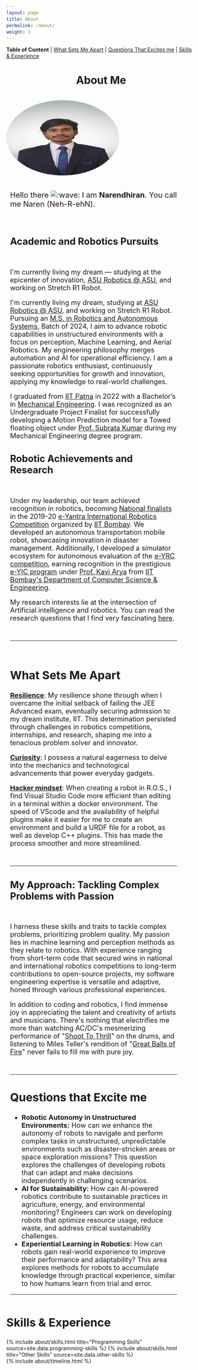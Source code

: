 ```yaml
---
layout: page
title: About
permalink: /about/
weight: 1
---
```


**Table of Content** | <a href="#distinguishesme">What Sets Me Apart</a> | <a href="#Questionsexcitesme">Questions That Excites me</a> |  <a href="#exp">Skills & Experience</a> 

<!-- # **About Me** -->
<h1 style="text-align: center;"><b>About Me</b></h1>
<br>

<div class="column">

  <div>
  <img class="profilepic" style="float: center; border-radius: 50%;" src="../imgs/NarenFormal.jpg" alt="Kitten" title="A cute kitten" width="300" height="200" />
  </div>

<div class="column" style="width: 88%; margin-left: 10px">

  <br>
  <p style="font-size: 20px">Hello there  <img class="emoji" title=":wave:" alt=":wave:" src="https://github.githubassets.com/images/icons/emoji/unicode/1f44b.png" height="20" width="20"> I am <b>Narendhiran</b>. You call me Naren (Neh-R-ehN). </p>
    
  <br>

  <h2 style="font-size: 25px"><b>Academic and Robotics Pursuits</b></h2>
  <br>

  <p style="font-size: 18px">
  I'm currently living my dream — studying at the epicenter of innovation, <a href="https://robotics.asu.edu/">ASU Robotics @ ASU</a>, and working on Stretch R1 Robot.
  </p>

  <p style="font-size: 18px">
  I'm currently living my dream, studying at <a href="https://robotics.asu.edu/">ASU Robotics @ ASU</a>, and working on Stretch R1 Robot. Pursuing an <a href="https://ras.engineering.asu.edu/">M.S. in Robotics and Autonomous Systems</a>, Batch of 2024, I aim to advance robotic capabilities in unstructured environments with a focus on perception, Machine Learning, and Aerial Robotics. My engineering philosophy merges automation and AI for operational efficiency. I am a passionate robotics enthusiast, continuously seeking opportunities for growth and innovation, applying my knowledge to real-world challenges.
  </p>

  <p style="font-size: 18px">
  I graduated from <a href="https://www.iitp.ac.in/">IIT Patna</a> in 2022 with a Bachelor’s in <a href="https://www.iitp.ac.in/index.php/departments/engineering-technology/mechanical-engineering/">Mechanical Engineering</a>. I was recognized as an Undergraduate Project Finalist for successfully developing a Motion Prediction model for a Towed floating object under <a href="https://www.iitp.ac.in/index.php/people-6/faculty/2-uncategorised/241-view-profile-38">Prof. Subrata Kumar</a> during my Mechanical Engineering degree program.
  </p>

  <h2 style="font-size: 25px"><b>Robotic Achievements and Research</b></h2>
  <br>

  <p style="font-size: 18px">
  Under my leadership, our team achieved recognition in robotics, becoming <a href="https://drive.google.com/file/d/1kweAUygwfA52OVF7uBK29grWofsJmhxy/view?usp=sharing">National finalists</a> in the 2019-20 <a href="https://portal.e-yantra.org/#about">e-Yantra International Robotics Competition</a> organized by <a href="https://www.iitb.ac.in/">IIT Bombay</a>. We developed an autonomous transportation mobile robot, showcasing innovation in disaster management. Additionally, I developed a simulator ecosystem for autonomous evaluation of the <a href="https://portal.e-yantra.org/#about">e-YRC competition</a>, earning recognition in the prestigious <a href="https://www.e-yantra.org/eysip">e-YIC program</a> under <a href="https://www.linkedin.com/in/kavi-arya/?originalSubdomain=in">Prof. Kavi Arya</a> from <a href="https://www.cse.iitb.ac.in/">IIT Bombay's Department of Computer Science & Engineering</a>.
  </p>

  <p style="font-size: 18px">
    My research interests lie at the intersection of Artificial intelligence and robotics. You can read the research questions that I find very fascinating <a href="#Questionsexcitesme">here</a>.
  </p>
  <br>
  <hr> <!-- This line creates a horizontal divider -->
  <br>
  <h2 id="distinguishesme" style="font-size: 30px">
    <b>What Sets Me Apart</b>
  </h2>
  <p style="font-size: 18px">
    <u><b>Resilience</b></u>: My resilience shone through when I overcame the initial setback of failing the JEE Advanced exam, eventually securing admission to my dream institute, IIT. This determination persisted through challenges in robotics competitions, internships, and research, shaping me into a tenacious problem solver and innovator.
  </p>
  <p style="font-size: 18px">
    <u><b>Curiosity</b></u>: I possess a natural eagerness to delve into the mechanics and technological advancements that power everyday gadgets.
  </p>
  <p style="font-size: 18px">
    <u><b>Hacker mindset</b></u>: When creating a robot in R.O.S., I find Visual Studio Code more efficient than editing in a terminal within a docker environment. The speed of VScode and the availability of helpful plugins make it easier for me to create an environment and build a URDF file for a robot, as well as develop C++ plugins. This has made the process smoother and more streamlined.
  </p>
  <br>

  <hr> <!-- This line creates a horizontal divider -->
  <h2 style="font-size: 25px"><b>My Approach: Tackling Complex Problems with Passion</b></h2>

  <br>
  <p style="font-size: 18px">
  I harness these skills and traits to tackle complex problems, prioritizing problem quality. My passion lies in machine learning and perception methods as they relate to robotics. With experience ranging from short-term code that secured wins in national and international robotics competitions to long-term contributions to open-source projects, my software engineering expertise is versatile and adaptive, honed through various professional experiences.
  </p>
  <p style="font-size: 18px">
    In addition to coding and robotics, I find immense joy in appreciating the talent and creativity of artists and musicians. There's nothing that electrifies me more than watching AC/DC's mesmerizing performance of "<a href="https://youtu.be/xRQnJyP77tY">Shoot To Thrill</a>" on the drums, and listening to Miles Teller's rendition of "<a href="https://youtu.be/pVcMsjyKlaM">Great Balls of Fire</a>" never fails to fill me with pure joy.
  </p>
  <br>
  <hr> <!-- This line creates a horizontal divider -->
  <h2 id="Questionsexcitesme" style="font-size: 30px"><b>Questions that Excite me</b></h2>
  <p style="font-size: 18px">
    <ul style="font-size: 18px">
    <li><b>Robotic Autonomy in Unstructured Environments:</b> How can we enhance the autonomy of robots to navigate and perform complex tasks in unstructured, unpredictable environments such as disaster-stricken areas or space exploration missions? This question explores the challenges of developing robots that can adapt and make decisions independently in challenging scenarios.</li>
    <li><b>AI for Sustainability:</b> How can AI-powered robotics contribute to sustainable practices in agriculture, energy, and environmental monitoring? Engineers can work on developing robots that optimize resource usage, reduce waste, and address critical sustainability challenges.</li>
    <li><b>Experiential Learning in Robotics:</b> How can robots gain real-world experience to improve their performance and adaptability? This area explores methods for robots to accumulate knowledge through practical experience, similar to how humans learn from trial and error.</li>
    </ul>
  </p>

  <hr> <!-- This line creates a horizontal divider -->


</div>

<script type="text/javascript" src="//rf.revolvermaps.com/0/0/8.js?i=5zwgjoimiv8&amp;m=0&amp;c=ff0000&amp;cr1=ffffff&amp;f=arial&amp;l=33" async="async"></script>
<h2 id="exp" style="font-size: 30px"><b>Skills & Experience</b></h2>


<div class="row">
{% include about/skills.html title="Programming Skills" source=site.data.programming-skills %}
{% include about/skills.html title="Other Skills" source=site.data.other-skills %}
</div>

<div class="row">
{% include about/timeline.html %}
</div>
